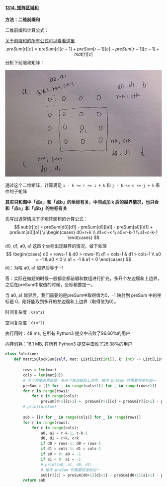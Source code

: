 #### [1314. 矩阵区域和](https://leetcode-cn.com/problems/matrix-block-sum/)

**方法：二维前缀和**

二维前缀和计算公式：

[关于前缀和的所有公式可以看看这里](https://doongz.gitbook.io/notes/ji-chu-suan-fa/qian-zhui-he-cha-fen/qian-zhui-he)
$$
preSum[r][c] = preSum[r][c-1] + preSum[r-1][c] - preSum[r-1][c-1] + mat[r][c]
$$
分析下前缀和矩阵：

<img src="../doc/1314.png" style="zoom:60%;" />

通过这个二维矩阵，计算满足 `i - k <= r <= i + k` 和 `j - k <= c <= j + k` 条件的子矩阵

**其实只和图中「点a」和「点b」的坐标有关，中间点加 k 后的越界情况，也只会和「点a」和「点b」的坐标有关**

先写出通常情况下子矩阵面积的计算公式：
$$
sub[r][c] = preSum[d0][d1] - preSum[d0][a1] - preSum[a0][d1] + preSum[a0][a1] \\
\begin{cases} d0=r+k \\ 
d1=c+k \\
a0=r-k-1 \\
a1=c-k-1
\end{cases}
$$
d0, d1, a0, a1 这四个坐标出现越界的情况，做下处理
$$
\begin{cases} 
d0 = rows-1 &  d0 > rows-1\\ 
d1 = cols-1 & d1 > cols-1 \\
a0 = -1 & a0 < 0 \\
a1 = -1 & a1 < 0
\end{cases}
$$
问：为啥 a0, a1 越界后等于 -1 

答：实际在做题的时候一般都会都前缀和数组进行扩充，多开个左边届和上边界，之后在preSum中取值的时候，坐标都要加一。

当 a0, a1 越界后，我们需要的是preSum中取得值为0，-1 映射到 preSum 中的坐标是 0，刚好能取到多开的左边届和上边界（取得值为0）。

时间复杂度：`O(n^2)`

空间复杂度：`O(n^2)`

执行用时：48 ms, 在所有 Python3 提交中击败了96.60%的用户

内存消耗：16.1 MB, 在所有 Python3 提交中击败了26.38%的用户

```python
class Solution:
    def matrixBlockSum(self, mat: List[List[int]], k: int) -> List[List[int]]:
        
        rows = len(mat)
        cols = len(mat[0])
        # 为了方便边界处理，多开个左边届和上边界，操作 preSum 时需要将坐标加一
        preSum = [[0 for _ in range(cols+1)] for _ in range(rows+1)]
        for r in range(rows):
            for c in range(cols):
                preSum[r+1][c+1] =  preSum[r+1][c] + preSum[r][c+1] - preSum[r][c] + mat[r][c]
        # print(preSum)

        sub = [[0 for _ in range(cols)] for _ in range(rows)]
        for r in range(rows):
            for c in range(cols):
                a0, a1 = r-k-1, c-k-1
                d0, d1 = r+k, c+k
                if d0 > rows-1: d0 = rows-1
                if d1 > cols-1: d1 = cols-1
                if a0 < 0: a0 = -1
                if a1 < 0: a1 = -1
                # print(a0, a1, d0, d1)
                # 操作 preSum 时需要将坐标加一
                sub[r][c] = preSum[d0+1][d1+1] - preSum[d0+1][a1+1] - preSum[a0+1][d1+1] + preSum[a0+1][a1+1]
        return sub
```

